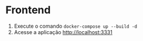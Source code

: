 # Frontend

1. Execute o comando `docker-compose up --build -d`
1. Acesse a aplicação [http://localhost:3331](http://localhost:3331)
